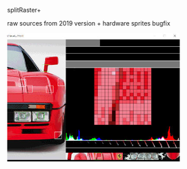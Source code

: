
splitRaster+

raw sources from 2019 version + hardware sprites bugfix

![preview](https://github.com/EdouardBERGE/splitRasterPlus/blob/main/split.jpg)

